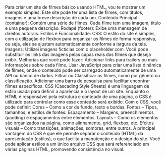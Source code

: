 Para criar um site de filmes básico usando HTML, vou te mostrar um exemplo simples. Este site pode ter uma lista de filmes, com títulos, imagens e uma breve descrição de cada um.
 Conteúdo Principal (container): Contém uma série de filmes. Cada filme tem uma imagem, título e uma pequena descrição.
Rodapé (footer): Exibe uma mensagem de direitos autorais.
Estilos e Funcionalidade:
CSS: O estilo do site é simples, com a utilização de flexbox para organizar os filmes de forma responsiva, ou seja, eles se ajustam automaticamente conforme a largura da tela.
Imagens: Utilizei imagens fictícias com o placeholder.com. Você pode substituir os links das imagens pelas capas reais dos filmes que deseja exibir.
Melhorias que você pode fazer:
Adicionar links para trailers ou mais informações sobre cada filme.
Usar JavaScript para criar uma lista dinâmica de filmes, onde o conteúdo pode ser carregado automaticamente de uma API ou banco de dados.
Filtrar ou Classificar os filmes, como por gênero ou classificação.
Adicionar uma barra de pesquisa para facilitar encontrar filmes específicos.
CSS (Cascading Style Sheets) é uma linguagem de estilo usada para definir a aparência e o layout de um site. Enquanto o HTML é responsável pela estrutura e conteúdo de uma página, o CSS é utilizado para controlar como esse conteúdo será exibido.
Com o CSS, você pode definir:
Cores – Como a cor de fundo, texto e bordas.
Fontes – Tipos, tamanhos, e estilos de fontes.
Espaçamento – Margens, preenchimentos (padding) e espaçamentos entre elementos.
Layouts – Como os elementos são organizados na página, como alinhamento, grid, flexbox, etc.
Efeitos visuais – Como transições, animações, sombras, entre outros.
A principal vantagem do CSS é que ele permite separar o conteúdo (HTML) da apresentação (estilos), o que facilita a manutenção e o design do site. Você pode aplicar estilos a um único arquivo CSS que será referenciado em várias páginas HTML, promovendo consistência no visual.



